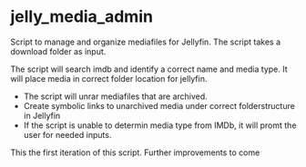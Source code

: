 # jelly_media_admin
Script to manage and organize mediafiles for Jellyfin. The script takes a download folder as input. 

The script will search imdb and identify a correct name and media type. 
It will place media in correct folder location for jellyfin. 

- The script will unrar mediafiles that are archived. 
- Create symbolic links to unarchived media under correct folderstructure in Jellyfin
- If the script is unable to determin media type from IMDb, it will promt the user for needed inputs.

This the first iteration of this script. Further improvements to come
